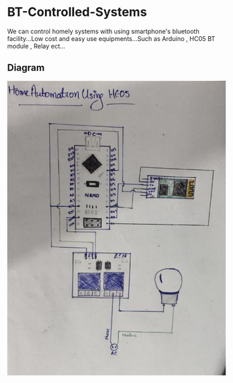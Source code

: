 # BT-Controlled-Systems
We can control homely systems with using smartphone's bluetooth facility...Low cost and easy use equipments...Such as Arduino , HC05 BT module , Relay ect...

## Diagram

<img src="diagram.jpeg">
